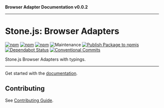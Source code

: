 **Browser Adapter Documentation v0.0.2**

***

# Stone.js: Browser Adapters

[![npm](https://img.shields.io/npm/l/@stone-js/browser-adapter)](https://opensource.org/licenses/Apache-2.0)
[![npm](https://img.shields.io/npm/v/@stone-js/browser-adapter)](https://www.npmjs.com/package/@stone-js/browser-adapter)
[![npm](https://img.shields.io/npm/dm/@stone-js/browser-adapter)](https://www.npmjs.com/package/@stone-js/browser-adapter)
![Maintenance](https://img.shields.io/maintenance/yes/2025)
[![Publish Package to npmjs](https://github.com/stonemjs/browser-adapter/actions/workflows/release.yml/badge.svg)](https://github.com/stonemjs/browser-adapter/actions/workflows/release.yml)
[![Dependabot Status](https://img.shields.io/badge/Dependabot-enabled-brightgreen.svg?logo=dependabot)](https://github.com/stonemjs/browser-adapter/network/updates)
[![Conventional Commits](https://img.shields.io/badge/Conventional%20Commits-1.0.0-yellow.svg)](https://conventionalcommits.org)

Stone.js Browser Adapters with typings.

---

Get started with the [documentation](https://stonejs.com/docs/adapters/browser-adapter).

## Contributing

See [Contributing Guide](https://github.com/stonemjs/browser-adapter/blob/main/CONTRIBUTING.md).
